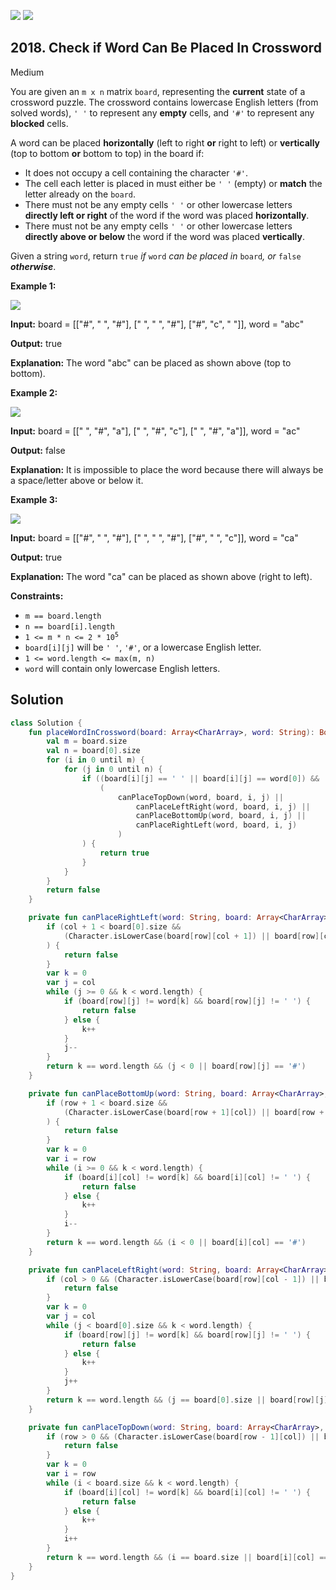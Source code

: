 [![](https://img.shields.io/github/stars/javadev/LeetCode-in-Kotlin?label=Stars&style=flat-square)](https://github.com/javadev/LeetCode-in-Kotlin)
[![](https://img.shields.io/github/forks/javadev/LeetCode-in-Kotlin?label=Fork%20me%20on%20GitHub%20&style=flat-square)](https://github.com/javadev/LeetCode-in-Kotlin/fork)

## 2018\. Check if Word Can Be Placed In Crossword

Medium

You are given an `m x n` matrix `board`, representing the **current** state of a crossword puzzle. The crossword contains lowercase English letters (from solved words), `' '` to represent any **empty** cells, and `'#'` to represent any **blocked** cells.

A word can be placed **horizontally** (left to right **or** right to left) or **vertically** (top to bottom **or** bottom to top) in the board if:

*   It does not occupy a cell containing the character `'#'`.
*   The cell each letter is placed in must either be `' '` (empty) or **match** the letter already on the `board`.
*   There must not be any empty cells `' '` or other lowercase letters **directly left or right** of the word if the word was placed **horizontally**.
*   There must not be any empty cells `' '` or other lowercase letters **directly above or below** the word if the word was placed **vertically**.

Given a string `word`, return `true` _if_ `word` _can be placed in_ `board`_, or_ `false` _**otherwise**_.

**Example 1:**

![](https://assets.leetcode.com/uploads/2021/10/04/crossword-ex1-1.png)

**Input:** board = \[\["#", " ", "#"], [" ", " ", "#"], ["#", "c", " "]], word = "abc"

**Output:** true

**Explanation:** The word "abc" can be placed as shown above (top to bottom).

**Example 2:**

![](https://assets.leetcode.com/uploads/2021/10/04/crossword-ex2-1.png)

**Input:** board = \[\[" ", "#", "a"], [" ", "#", "c"], [" ", "#", "a"]], word = "ac"

**Output:** false

**Explanation:** It is impossible to place the word because there will always be a space/letter above or below it.

**Example 3:**

![](https://assets.leetcode.com/uploads/2021/10/04/crossword-ex3-1.png)

**Input:** board = \[\["#", " ", "#"], [" ", " ", "#"], ["#", " ", "c"]], word = "ca"

**Output:** true

**Explanation:** The word "ca" can be placed as shown above (right to left).

**Constraints:**

*   `m == board.length`
*   `n == board[i].length`
*   <code>1 <= m * n <= 2 * 10<sup>5</sup></code>
*   `board[i][j]` will be `' '`, `'#'`, or a lowercase English letter.
*   `1 <= word.length <= max(m, n)`
*   `word` will contain only lowercase English letters.

## Solution

```kotlin
class Solution {
    fun placeWordInCrossword(board: Array<CharArray>, word: String): Boolean {
        val m = board.size
        val n = board[0].size
        for (i in 0 until m) {
            for (j in 0 until n) {
                if ((board[i][j] == ' ' || board[i][j] == word[0]) &&
                    (
                        canPlaceTopDown(word, board, i, j) ||
                            canPlaceLeftRight(word, board, i, j) ||
                            canPlaceBottomUp(word, board, i, j) ||
                            canPlaceRightLeft(word, board, i, j)
                        )
                ) {
                    return true
                }
            }
        }
        return false
    }

    private fun canPlaceRightLeft(word: String, board: Array<CharArray>, row: Int, col: Int): Boolean {
        if (col + 1 < board[0].size &&
            (Character.isLowerCase(board[row][col + 1]) || board[row][col + 1] == ' ')
        ) {
            return false
        }
        var k = 0
        var j = col
        while (j >= 0 && k < word.length) {
            if (board[row][j] != word[k] && board[row][j] != ' ') {
                return false
            } else {
                k++
            }
            j--
        }
        return k == word.length && (j < 0 || board[row][j] == '#')
    }

    private fun canPlaceBottomUp(word: String, board: Array<CharArray>, row: Int, col: Int): Boolean {
        if (row + 1 < board.size &&
            (Character.isLowerCase(board[row + 1][col]) || board[row + 1][col] == ' ')
        ) {
            return false
        }
        var k = 0
        var i = row
        while (i >= 0 && k < word.length) {
            if (board[i][col] != word[k] && board[i][col] != ' ') {
                return false
            } else {
                k++
            }
            i--
        }
        return k == word.length && (i < 0 || board[i][col] == '#')
    }

    private fun canPlaceLeftRight(word: String, board: Array<CharArray>, row: Int, col: Int): Boolean {
        if (col > 0 && (Character.isLowerCase(board[row][col - 1]) || board[row][col - 1] == ' ')) {
            return false
        }
        var k = 0
        var j = col
        while (j < board[0].size && k < word.length) {
            if (board[row][j] != word[k] && board[row][j] != ' ') {
                return false
            } else {
                k++
            }
            j++
        }
        return k == word.length && (j == board[0].size || board[row][j] == '#')
    }

    private fun canPlaceTopDown(word: String, board: Array<CharArray>, row: Int, col: Int): Boolean {
        if (row > 0 && (Character.isLowerCase(board[row - 1][col]) || board[row - 1][col] == ' ')) {
            return false
        }
        var k = 0
        var i = row
        while (i < board.size && k < word.length) {
            if (board[i][col] != word[k] && board[i][col] != ' ') {
                return false
            } else {
                k++
            }
            i++
        }
        return k == word.length && (i == board.size || board[i][col] == '#')
    }
}
```